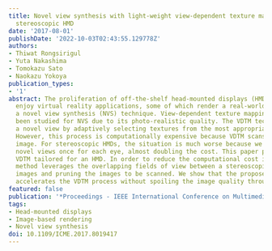 ```yaml
---
title: Novel view synthesis with light-weight view-dependent texture mapping for a
  stereoscopic HMD
date: '2017-08-01'
publishDate: '2022-10-03T02:43:55.129778Z'
authors:
- Thiwat Rongsirigul
- Yuta Nakashima
- Tomokazu Sato
- Naokazu Yokoya
publication_types:
- '1'
abstract: The proliferation of off-the-shelf head-mounted displays (HMDs) let end-users
  enjoy virtual reality applications, some of which render a real-world scene using
  a novel view synthesis (NVS) technique. View-dependent texture mapping (VDTM) has
  been studied for NVS due to its photo-realistic quality. The VDTM technique renders
  a novel view by adaptively selecting textures from the most appropriate images.
  However, this process is computationally expensive because VDTM scans every captured
  image. For stereoscopic HMDs, the situation is much worse because we need to render
  novel views once for each eye, almost doubling the cost. This paper proposes light-weight
  VDTM tailored for an HMD. In order to reduce the computational cost in VDTM, our
  method leverages the overlapping fields of view between a stereoscopic pair of HMD
  images and pruning the images to be scanned. We show that the proposed method drastically
  accelerates the VDTM process without spoiling the image quality through a user study.
featured: false
publication: '*Proceedings - IEEE International Conference on Multimedia and Expo*'
tags:
- Head-mounted displays
- Image-based rendering
- Novel view synthesis
doi: 10.1109/ICME.2017.8019417
---
```



